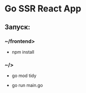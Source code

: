 # Go SSR React App

## Запуск:

### ~/frontend>

- npm install

### ~/>

- go mod tidy

- go run main.go